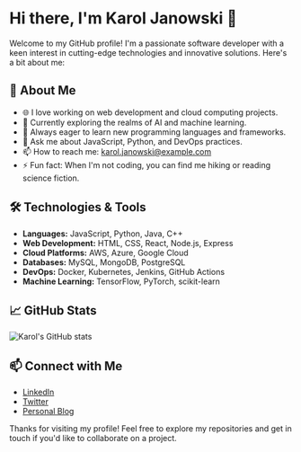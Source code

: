 # Hi there, I'm Karol Janowski 👋

Welcome to my GitHub profile! I'm a passionate software developer with a keen interest in cutting-edge technologies and innovative solutions. Here's a bit about me:

## 🚀 About Me
- 🌐 I love working on web development and cloud computing projects.
- 🔭 Currently exploring the realms of AI and machine learning.
- 🌱 Always eager to learn new programming languages and frameworks.
- 💬 Ask me about JavaScript, Python, and DevOps practices.
- 📫 How to reach me: [karol.janowski@example.com](mailto:karol.janowski@example.com)
- ⚡ Fun fact: When I'm not coding, you can find me hiking or reading science fiction.

## 🛠️ Technologies & Tools
- **Languages:** JavaScript, Python, Java, C++
- **Web Development:** HTML, CSS, React, Node.js, Express
- **Cloud Platforms:** AWS, Azure, Google Cloud
- **Databases:** MySQL, MongoDB, PostgreSQL
- **DevOps:** Docker, Kubernetes, Jenkins, GitHub Actions
- **Machine Learning:** TensorFlow, PyTorch, scikit-learn

## 📈 GitHub Stats
![Karol's GitHub stats](https://github-readme-stats.vercel.app/api?username=Karol-Janowski&show_icons=true&theme=radical)

## 📫 Connect with Me
- [LinkedIn](https://www.linkedin.com/in/karol-janowski)
- [Twitter](https://twitter.com/karol_janowski)
- [Personal Blog](https://karoljanowski.dev)

Thanks for visiting my profile! Feel free to explore my repositories and get in touch if you'd like to collaborate on a project.
